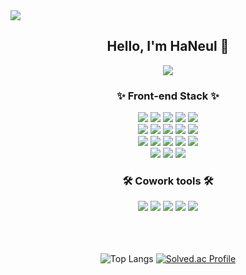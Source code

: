 <img src="https://capsule-render.vercel.app/api?type=waving&color=5383FF&height=200&section=header&text=Neuri%20Github!&fontSize=65&fontColor=DDE7FF" />

<div align ="center">
    <div>
        <h2>
          Hello, I'm HaNeul 👏
        </h2>
      <div>
        <a href="https://hits.seeyoufarm.com"><img src="https://hits.seeyoufarm.com/api/count/incr/badge.svg?url=https%3A%2F%2Fgithub.com%2FOH-Neuri&count_bg=%237192FF&title_bg=%23202FB8&icon=&icon_color=%23E7E7E7&title=hits&edge_flat=false"/></a>
    </div>
    <div>
      <h3> ✨ Front-end Stack ✨</h3>  
      <div>
        <img src="https://img.shields.io/badge/HTML5-E34F26?style=for-the-badge&logo=html5&logoColor=white"/>
        <img src="https://img.shields.io/badge/CSS-239120?&style=for-the-badge&logo=css3&logoColor=white"/>
        <img src="https://img.shields.io/badge/JavaScript-F7DF1E?style=for-the-badge&logo=JavaScript&logoColor=white"/>
        <img src="https://img.shields.io/badge/TypeScript-007ACC?style=for-the-badge&logo=typescript&logoColor=white"/>
        <img src="https://img.shields.io/badge/Node.js-43853D?style=for-the-badge&logo=node.js&logoColor=white"/>
      </div>
    </div>
  <div>
    <img src="https://img.shields.io/badge/React-20232A?style=for-the-badge&logo=react&logoColor=61DAFB"/>
    <img src="https://img.shields.io/badge/Redux-593D88?style=for-the-badge&logo=redux&logoColor=white"/>
    <img src="https://img.shields.io/badge/Reactquery-FF4154?style=for-the-badge&logo=redux&logoColor=white"/>
    <img src="https://img.shields.io/badge/Next.js-000?logo=nextdotjs&logoColor=fff&style=for-the-badge"/>
    <img src="https://img.shields.io/badge/D3.js-F9A03C?style=for-the-badge&logo=d3.js&logoColor=white"/>
    
  </div>
    <div>
      <img src="https://img.shields.io/badge/Vue.js-35495E?style=for-the-badge&logo=vue.js&logoColor=4FC08D"/>
      <img src="https://img.shields.io/badge/jQuery-0769AD?style=for-the-badge&logo=jquery&logoColor=white"/>
      <img src="https://img.shields.io/badge/Dart-0175C2?style=for-the-badge&logo=dart&logoColor=white"/>
      <img src="https://img.shields.io/badge/Flutter-02569B?style=for-the-badge&logo=flutter&logoColor=white"/>
       <img src="https://img.shields.io/badge/GetX-8A2BE2?style=for-the-badge&logo=getx&logoColor=white"/>
    </div>
    <div>
        <img src="https://img.shields.io/badge/Tailwind_CSS-38B2AC?style=for-the-badge&logo=tailwind-css&logoColor=white"/>
      <img src="https://img.shields.io/badge/styled--components-DB7093?style=for-the-badge&logo=styled-components&logoColor=white"/>
        <img src="https://img.shields.io/badge/storybook-FF4785?style=for-the-badge&logo=storybook&logoColor=white"/>
    </div>
    <div>
      <h3> 🛠 Cowork tools 🛠 </h3>
      <div>
        <img src="https://img.shields.io/badge/GitHub-100000?style=for-the-badge&logo=github&logoColor=white"/>
        <img src="https://img.shields.io/badge/GitLab-330F63?style=for-the-badge&logo=gitlab&logoColor=white"/>
        <img src="https://img.shields.io/badge/Figma-F24E1E?style=for-the-badge&logo=figma&logoColor=white"/>
        <img src="https://img.shields.io/badge/Notion-000000?style=for-the-badge&logo=notion&logoColor=white"/>
        <img src="https://img.shields.io/badge/Postman-FF6C37?style=for-the-badge&logo=postman&logoColor=white"/>
      </div>
    </div>
    </br>
    </br>
    </br>
     <div>
    <div>
        
  ![Top Langs](https://github-readme-stats.vercel.app/api/top-langs/?username=anuraghazra&layout=compact)
  [![Solved.ac Profile](http://mazassumnida.wtf/api/v2/generate_badge?boj=moho009804)](https://solved.ac/moho009804/)
  


      
  </div>
</div>




